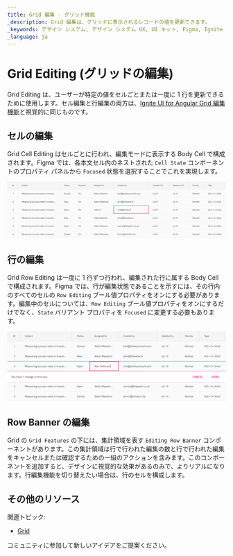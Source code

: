 ```yaml
---
title: Grid 編集 - グリッド機能
_description: Grid 編集は、グリッドに表示されるレコードの値を更新できます。
_keywords: デザイン システム, デザイン システム UX, UI キット, Figma, Ignite UI for Angular, Angular, Angular デザイン システム, Figma からコードをエクスポート, Angular 用のデザイン キット, Figma HTML, Figma to HTML, Figma UI キット
_language: ja
---
```


# Grid Editing (グリッドの編集)

Grid Editing は、ユーザーが特定の値をセルごとまたは一度に 1 行を更新できるために使用します。セル編集と行編集の両方は、[Ignite UI for Angular Grid 編集機能](https://jp.infragistics.com/products/ignite-ui-angular/angular/components/grid/editing.html)と視覚的に同じものです。

## セルの編集

Grid Cell Editing はセルごとに行われ、編集モードに表示する Body Cell で構成されます。Figma では、各本文セル内のネストされた `Cell State` コンポーネントのプロパティ パネルから `Focused` 状態を選択することでこれを実現します。

<img class="responsive-img" src="../images/grid_cell_edit.png" srcset="../images/grid_cell_edit@2x.png 2x" />

## 行の編集

Grid Row Editing は一度に 1 行ずつ行われ、編集された行に属する Body Cell で構成されます。Figma では、行が編集状態であることを示すには、その行内のすべてのセルの `Row Editing` ブール値プロパティをオンにする必要があります。編集中のセルについては、`Row Editing` ブール値プロパティをオンにするだけでなく、`State` バリアント プロパティを `Focused` に変更する必要もあります。

<img class="responsive-img" src="../images/grid_row_edit.png" srcset="../images/grid_row_edit@2x.png 2x" />

## Row Banner の編集

Grid の `Grid Features` の下には、集計領域を表す `Editing Row Banner` コンポーネントがあります。この集計領域は行で行われた編集の数と行で行われた編集をキャンセルまたは確認するための一組のアクションを含みます。このコンポーネントを追加すると、デザインに視覚的な効果があるのみで、よりリアルになります。行編集機能を切り替えたい場合は、行のセルを構成します。

## その他のリソース

関連トピック:

- [Grid](grid.md)
  <div class="divider--half"></div>

コミュニティに参加して新しいアイデアをご提案ください。

